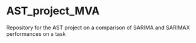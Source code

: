 # AST_project_MVA
Repository for the AST project on a comparison of SARIMA and SARIMAX performances on a task
